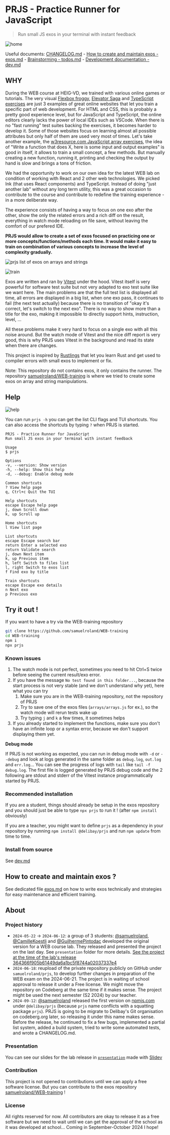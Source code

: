 # PRJS - Practice Runner for JavaScript

> Run small JS exos in your terminal with instant feedback

![home](imgs/prjs-home.png)

<!--TODO: include a nice GIF !-->

Useful documents: [CHANGELOG.md](CHANGELOG.md) - [How to create and maintain exos - exos.md](exos.md) - [Brainstorming - todos.md](todos.md) - [Development documentation - dev.md](dev.md)

## WHY
During the WEB course at HEIG-VD, we trained with various online games or tutorials. The very visual [Flexbox froggy](https://flexboxfroggy.com/), [Elevator Saga](https://play.elevatorsaga.com/) and [TypeScript exercises](https://typescript-exercises.github.io/#exercise=1&file=%2Findex.ts) are just 3 examples of great online websites that let you train a specific part of web development. For HTML and CSS, this is probably a pretty good experience level, but for JavaScript and TypeScript, the online editors clearly lacks the power of local IDEs such as VSCode. When there is no "fast running" test suites backing the exercises, it becomes harder to develop it. Some of those websites focus on learning almost all possible attributes but only half of them are used very most of times.
Let's take another example, the [w3resource.com JavaScript array exercises](https://www.w3resource.com/javascript-exercises/javascript-array-exercises.php), the idea of "Write a function that does X, here is some input and output examples" is good in itself, it allows to train a small concept, a few methods. But manually creating a new function, running it, printing and checking the output by hand is slow and brings a tons of friction.

We had the opportunity to work on our own idea for the latest WEB lab on condition of working with React and 2 other web technologies. We picked Ink (that uses React components) and TypeScript. Instead of doing "just another lab" without any long term utility, this was a great occasion to contribute to the course and contribute to redefine the training experience - in a more deliberate way.

The experience consists of having a way to focus on one exo after the other, show the only the related errors and a rich diff on the result, everything in watch mode reloading on file save, without leaving the comfort of our prefered IDE.

**PRJS would allow to create a set of exos focused on practicing one or more concepts/functions/methods each time. It would make it easy to train on combination of various concepts to increase the level of complexity gradually.**

![prjs list of exos on arrays and strings](imgs/prjs-list.png)

![train](imgs/prjs-train.png)

Exos are written and ran by [Vitest](https://vitest.dev) under the hood. Vitest itself is very powerful for software test suite but not very adapted to exo test suite like we want here. The main problems are that the full test list is displayed all time, all errors are displayed in a big list, when one exo pass, it continues to fail (the next test actually) because there is no transition of "okay it's correct, let's switch to the next exo". There is no way to show more than a title for the exo, making it impossible to directly support hints, instruction, level, ...

All these problems make it very hard to focus on a single exo with all this noise around. But the watch mode of Vitest and the nice diff report is very good, this is why PRJS uses Vitest in the background and read its state when there are changes.

This project is inspired by [Rustlings](https://rustlings.cool/) that let you learn Rust and get used to compiler errors with small exos to implement or fix.

Note: This repository do not contains exos, it only contains the runner. The repository [samuelroland/WEB-training](https://github.com/samuelroland/WEB-training) is where we tried to create some exos on array and string manipulations.


## Help

![help](imgs/prjs-help.png)

You can run `prjs -h` you can get the list CLI flags and TUI shortcuts. You can also access the shortcuts by typing `?` when PRJS is started.
```
PRJS - Practice Runner for JavaScript
Run small JS exos in your terminal with instant feedback

Usage
$ prjs

Options
-v, --version: Show version
-h, --help: Show this help
-d, --debug: Enable debug mode

Common shortcuts
? View help page
q, Ctrl+c Quit the TUI

Help shortcuts
escape Escape help page
j, down Scroll down
k, up Scroll up

Home shortcuts
l View list page

List shortcuts
escape Escape search bar
return Enter a selected exo
return Validate search
j, down Next item
k, up Previous item
h, left Switch to files list
l, right Switch to exos list
f Find exo by title

Train shortcuts
escape Escape exo details
n Next exo
p Previous exo
```


## Try it out !
If you want to have a try via the WEB-training repository
```sh
git clone https://github.com/samuelroland/WEB-training
cd WEB-training
npm i
npx prjs
```

### Known issues
1. The watch mode is not perfect, sometimes you need to hit Ctrl+S twice before seeing the current result/exo error.
1. If you have the message `No test found in this folder...`, because the start process is not very stable (and we don't understand why yet), here what you can try
	1. Make sure you are in the WEB-training repository, not the repository of PRJS
	1. Try to save one of the exos files (`arrays/arrays.js` for ex.), so the watch mode will rerun tests wake up
	1. Try typing `j` and `k` a few times, it sometimes helps
1. If you already started to implement the functions, make sure you don't have an infinite loop or a syntax error, because we don't support displaying them yet.

**Debug mode**

If PRJS is not working as expected, you can run in debug mode with `-d` or `--debug` and look at logs generated in the same folder as `debug.log`, `out.log` and `err.log`... You can see the progress of logs with `tail` like `tail -f debug.log`. The first file is logged generated by PRJS debug code and the 2 following are stdout and stderr of the Vitest instance programmatically started by PRJS.

### Recommended installation
If you are a student, things should already be setup in the exos repository and you should just be able to type `npx prjs` to run it ! (after `npm install` obviously)

If you are a teacher, you might want to define `prjs` as a dependency in your repository by running `npm install @delibay/prjs` and run `npm update` from time to time.

### Install from source
See [dev.md](dev.md)

## How to create and maintain exos ?
See dedicated file [exos.md](exos.md) on how to write exos technically and strategies for easy maintenance and efficient training.

## About
### Project history
- `2024-05-22` -> `2024-06-12`: a group of 3 students: [@samuelroland](https://github.com/samuelroland), [@CamilleKoestli](https://github.com/CamilleKoestli) and [@GuilhermePintodac](https://github.com/GuilhermePintodac) developed the original version for a WEB course lab. They released and presented the project on the last day. See `presentation` folder for more details. [See the project at the time of the lab's release 364366f905b61449da6a1bc5f8744a02037337e4](https://github.com/samuelroland/prjs/tree/364366f905b61449da6a1bc5f8744a02037337e4)
- `2024-06-18`: reupload of the private repository publicly on GitHub under `samuelroland/prjs`, to develop further changes in preparation of the WEB exam on the 2024-06-21.
The project is in waiting of school approval to release it under a Free license. We might move the repository on Codeberg at the same time if it makes sense. The project might be used the next semester (S2 2024) by our teacher.
- `2024-09-12`: [@samuelroland](https://codeberg.org/samuelroland) released the first version on [npmjs.com](https://www.npmjs.com/package/prjs) under `@delibay/prjs` (because `prjs` name conflicts with a squatting package `prjs`). PRJS is going to be migrate to Delibay's Git organisation on codeberg.org later, so releasing it under this name makes sense. Before the release, he continued to fix a few bugs, implemented a partial list system, added a build system, tried to write some automated tests, and wrote a CHANGELOG.md.

### Presentation
You can see our slides for the lab release in [`presentation`](presentation/README.md) made with [Slidev](https://sli.dev)

### Contribution
This project is not opened to contributions until we can apply a free software license. But you can contribute to the exos repository [samuelroland/WEB-training](https://github.com/samuelroland/WEB-training) !

### License
All rights reserved for now. All contributors are okay to release it as a free software but we need to wait until we can get the approval of the school as it was developed at school... Coming in September-October 2024 I hope!
